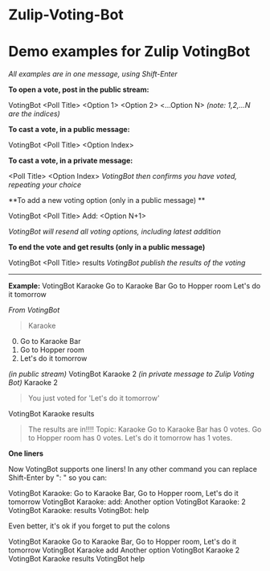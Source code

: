 # Zulip-Voting-Bot

Demo examples for Zulip VotingBot
====

*All examples are in one message, using Shift-Enter*


**To open a vote, post in the public stream:**


VotingBot \<Poll Title\>
\<Option 1>
\<Option 2>
\<...Option N>
*(note: 1,2,...N are the indices)*

**To cast a vote, in a public message:**

VotingBot \<Poll Title>
\<Option Index>

**To cast a vote, in a private message:**

\<Poll Title>
\<Option Index>
*VotingBot then confirms you have voted, repeating your choice*

**To add a new voting option (only in a public message)
**

VotingBot \<Poll Title>
Add: \<Option N+1>

*VotingBot will resend all voting options, including latest addition*

**To end the vote and get results (only in a public message)**

VotingBot \<Poll Title>
results
*VotingBot publish the results of the voting*

****

**Example:**
VotingBot Karaoke
Go to Karaoke Bar
Go to Hopper room
Let's do it tomorrow

*From VotingBot*
> Karaoke
0. Go to Karaoke Bar
1. Go to Hopper room
2. Let's do it tomorrow

*(in public stream)*
VotingBot Karaoke
2
*(in private message to Zulip Voting Bot)*
Karaoke
2

>You just voted for 'Let's do it tomorrow'

VotingBot Karaoke
results

>The results are in!!!!
Topic: Karaoke
Go to Karaoke Bar has 0 votes.
Go to Hopper room has 0 votes.
Let's do it tomorrow has 1 votes.

**One liners**

Now VotingBot supports one liners! In any other command you can replace Shift-Enter by ": " so you can:

VotingBot Karaoke: Go to Karaoke Bar, Go to Hopper room, Let's do it tomorrow
VotingBot Karaoke: add: Another option
VotingBot Karaoke: 2
VotingBot Karaoke: results
VotingBot: help

Even better, it's ok if you forget to put the colons

VotingBot Karaoke Go to Karaoke Bar, Go to Hopper room, Let's do it tomorrow
VotingBot Karaoke add Another option
VotingBot Karaoke 2
VotingBot Karaoke results
VotingBot help

